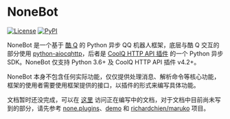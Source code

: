 # NoneBot

[![License](https://img.shields.io/pypi/l/none-bot.svg)](LICENSE)
[![PyPI](https://img.shields.io/pypi/v/none-bot.svg)](https://pypi.python.org/pypi/none-bot)

NoneBot 是一个基于 [酷 Q](https://cqp.cc/) 的 Python 异步 QQ 机器人框架，底层与酷 Q 交互的部分使用 [python-aiocqhttp](https://github.com/richardchien/python-aiocqhttp)，后者是 [CoolQ HTTP API 插件](https://cqhttp.cc/) 的一个 Python 异步 SDK。NoneBot 仅支持 Python 3.6+ 及 CoolQ HTTP API 插件 v4.2+。

NoneBot 本身不包含任何实际功能，仅仅提供处理消息、解析命令等核心功能，框架的使用者需要使用框架提供的接口，以插件的形式来编写具体功能。

文档暂时还没完成，可以在 [这里](https://none.rclab.tk/) 访问正在编写中的文档，对于文档中目前尚未写到的部分，请先参考 [none.plugins](none/plugins)、[demo](demo) 和 [richardchien/maruko](https://github.com/richardchien/maruko) 项目。
